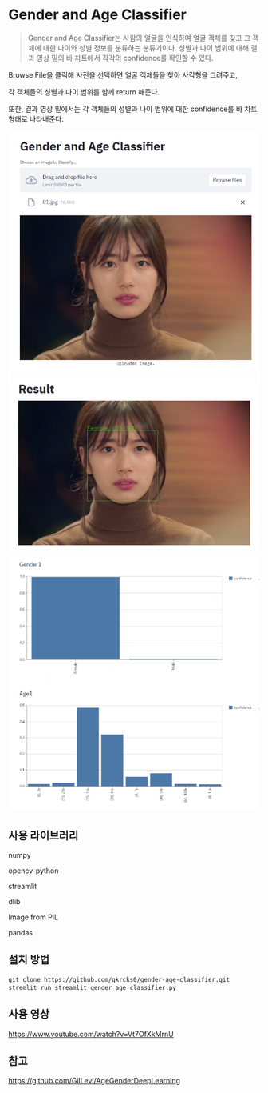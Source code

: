 # Gender and Age Classifier
> Gender and Age Classifier는 사람의 얼굴을 인식하여 얼굴 객체를 찾고 그 객체에 대한 나이와 성별 정보를 분류하는 분류기이다.
> 성별과 나이 범위에 대해 결과 영상 밑의 바 차트에서 각각의 confidence를 확인할 수 있다.

Browse File을 클릭해 사진을 선택하면 얼굴 객체들을 찾아 사각형을 그려주고,

각 객체들의 성별과 나이 범위를 함께 return 해준다.

또한, 결과 영상 밑에서는 각 객체들의 성별과 나이 범위에 대한 confidence를 바 차트 형태로 나타내준다.

![](imgs/streamlit_gender_age_classifier.PNG)
![](imgs/streamlit_gender_age_classifier2.PNG)
![](imgs/streamlit_gender_age_classifier3.PNG)

## 사용 라이브러리

numpy

opencv-python

streamlit

dlib

Image from PIL

pandas


## 설치 방법
```
git clone https://github.com/qkrcks0/gender-age-classifier.git
stremlit run streamlit_gender_age_classifier.py
```
## 사용 영상
https://www.youtube.com/watch?v=Vt7OfXkMrnU

## 참고
https://github.com/GilLevi/AgeGenderDeepLearning
